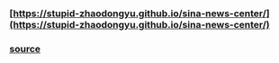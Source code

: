### [https://stupid-zhaodongyu.github.io/sina-news-center/](https://stupid-zhaodongyu.github.io/sina-news-center/)
### [source](https://news.sina.com.cn/roll/#pageid=153&lid=2509&k=&num=50&page=1)
